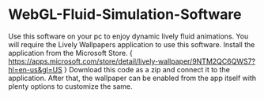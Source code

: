 # WebGL-Fluid-Simulation-Software
Use this software on your pc to enjoy dynamic lively fluid animations.
You will require the Lively Wallpapers application to use this software. Install the application from the Microsoft Store.
  { https://apps.microsoft.com/store/detail/lively-wallpaper/9NTM2QC6QWS7?hl=en-us&gl=US } 
Download this code as a zip and connect it to the application. After that, the wallpaper can be enabled from the app itself with plenty options to customize the same.
